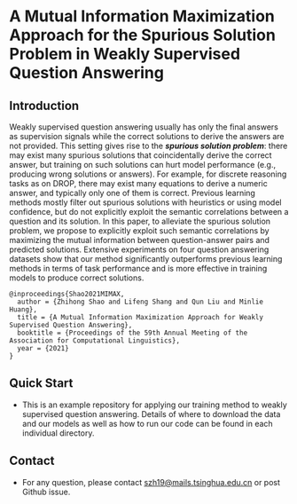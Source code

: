 # A Mutual Information Maximization Approach for the Spurious Solution Problem in Weakly Supervised Question Answering

## Introduction

Weakly supervised question answering usually has only the final answers as supervision signals while the correct solutions to derive the answers are not provided. This setting gives rise to the ***spurious solution problem***: there may exist many spurious solutions that coincidentally derive the correct answer, but training on such solutions can hurt model performance (e.g., producing wrong solutions or answers). For example, for discrete reasoning tasks as on DROP, there may exist many equations to derive a numeric answer, and typically only one of them is correct. Previous learning methods mostly filter out spurious solutions with heuristics or using model confidence, but do not explicitly exploit the semantic correlations between a question and its solution. 
In this paper, to alleviate the spurious solution problem, we propose to explicitly exploit such semantic correlations by maximizing the mutual information between question-answer pairs and predicted solutions. Extensive experiments on four question answering datasets show that our method significantly outperforms previous learning methods in terms of task performance and is more effective in training models to produce correct solutions.

```
@inproceedings{Shao2021MIMAX,
  author = {Zhihong Shao and Lifeng Shang and Qun Liu and Minlie Huang},
  title = {A Mutual Information Maximization Approach for Weakly Supervised Question Answering},
  booktitle = {Proceedings of the 59th Annual Meeting of the Association for Computational Linguistics},
  year = {2021}
}
```

## Quick Start

* This is an example repository for applying our training method to weakly supervised question answering. Details of where to download the data and our models as well as how to run our code can be found in each individual directory.

## Contact

* For any question, please contact <szh19@mails.tsinghua.edu.cn> or post Github issue.
